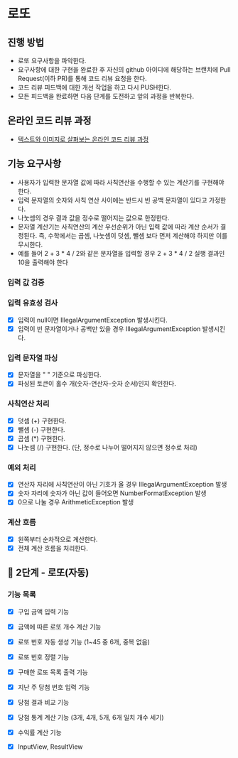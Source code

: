 # 로또

## 진행 방법

* 로또 요구사항을 파악한다.
* 요구사항에 대한 구현을 완료한 후 자신의 github 아이디에 해당하는 브랜치에 Pull Request(이하 PR)를 통해 코드 리뷰 요청을 한다.
* 코드 리뷰 피드백에 대한 개선 작업을 하고 다시 PUSH한다.
* 모든 피드백을 완료하면 다음 단계를 도전하고 앞의 과정을 반복한다.

## 온라인 코드 리뷰 과정

* [텍스트와 이미지로 살펴보는 온라인 코드 리뷰 과정](https://github.com/next-step/nextstep-docs/tree/master/codereview)

## 기능 요구사항

- 사용자가 입력한 문자열 값에 따라 사칙연산을 수행할 수 있는 계산기를 구현해야 한다.
- 입력 문자열의 숫자와 사칙 연산 사이에는 반드시 빈 공백 문자열이 있다고 가정한다.
- 나눗셈의 경우 결과 값을 정수로 떨어지는 값으로 한정한다.
- 문자열 계산기는 사칙연산의 계산 우선순위가 아닌 입력 값에 따라 계산 순서가 결정된다. 즉, 수학에서는 곱셈, 나눗셈이 덧셈, 뺄셈 보다 먼저 계산해야 하지만 이를 무시한다.
- 예를 들어 2 + 3 * 4 / 2와 같은 문자열을 입력할 경우 2 + 3 * 4 / 2 실행 결과인 10을 출력해야 한다

### 입력 값 검증

### 입력 유효성 검사

- [x] 입력이 null이면 IllegalArgumentException 발생시킨다.
- [x] 입력이 빈 문자열이거나 공백만 있을 경우 IllegalArgumentException 발생시킨다.

### 입력 문자열 파싱

- [x] 문자열을 " " 기준으로 파싱한다.
- [x] 파싱된 토큰이 홀수 개(숫자-연산자-숫자 순서)인지 확인한다.

### 사칙연산 처리

- [x] 덧셈 (+) 구현한다.
- [x] 뺄셈 (-) 구현한다.
- [x] 곱셈 (*) 구현한다.
- [x] 나눗셈 (/) 구현한다. (단, 정수로 나누어 떨어지지 않으면 정수로 처리)

### 예외 처리

- [x] 연산자 자리에 사칙연산이 아닌 기호가 올 경우 IllegalArgumentException 발생
- [x] 숫자 자리에 숫자가 아닌 값이 들어오면 NumberFormatException 발생
- [x] 0으로 나눌 경우 ArithmeticException 발생

### 계산 흐름

- [x] 왼쪽부터 순차적으로 계산한다.
- [x] 전체 계산 흐름을 처리한다.

## 🚀 2단계 - 로또(자동)

### 기능 목록

- [X] 구입 금액 입력 기능

- [X] 금액에 따른 로또 개수 계산 기능

- [X] 로또 번호 자동 생성 기능 (1~45 중 6개, 중복 없음)

- [X] 로또 번호 정렬 기능

- [X] 구매한 로또 목록 출력 기능

- [X] 지난 주 당첨 번호 입력 기능

- [x] 당첨 결과 비교 기능

- [x] 당첨 통계 계산 기능 (3개, 4개, 5개, 6개 일치 개수 세기)

- [x] 수익률 계산 기능

- [X] InputView, ResultView 

